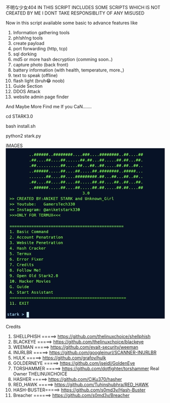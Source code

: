 不明な少女404
IN THIS SCRIPT INCLUDES SOME SCRIPTS WHICH IS NOT CREATED BY ME
I DONT TAKE RESPONSIBLITY OF ANY MISUSED

Now in this script available some basic to advance features
like
1.  Information gathering tools
2. ph!sh!ng tools
3. create payload
4. port forwarding (http, tcp)
5. sql dorking
6. md5 or more hash decryption (comming soon..)
7. capture photo (back front)
8. battery information (with health, temperature, more.,)
9. text to speak (offline)
10. flash light (bruh😂 noob)
11. Guide Section
12. DDOS Attack
13. website admin page finder

And Maybe More Find me If you CaN.......

cd STARK3.0

bash install.sh

python2 stark.py

IMAGES
![](sample.png)

Credits
1. SHELLPHISH =====> https://github.com/thelinuxchoice/shellphish
2. BLACKEYE   =====> https://github.com/thelinuxchoice/blackeye
3. WEEMAN     =====> https://github.com/evait-security/weeman
4. INURLBR    =====> https://github.com/googleinurl/SCANNER-INURLBR
5. HULK       =====> https://github.com/grafov/hulk
6. GOLDERNEYE =====> https://github.com/jseidl/GoldenEye
7. TORSHAMMER =====> https://github.com/dotfighter/torshammer Real Owner THELINUXCHOICE
8. HASHER     =====> https://github.com/CiKu370/hasher
9. RED_HAWK   =====> https://github.com/Tuhinshubhra/RED_HAWK
10. HASH-BUSTER=====> https://github.com/s0md3v/Hash-Buster 
11. Breacher  ======> https://github.com/s0md3v/Breacher 

